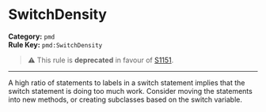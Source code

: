 # SwitchDensity
**Category:** `pmd`<br/>
**Rule Key:** `pmd:SwitchDensity`<br/>
> :warning: This rule is **deprecated** in favour of [S1151](https://rules.sonarsource.com/java/RSPEC-1151).

-----

A high ratio of statements to labels in a switch statement implies that the switch statement is doing too much work. Consider moving the statements into new methods, or creating subclasses based on the switch variable.
